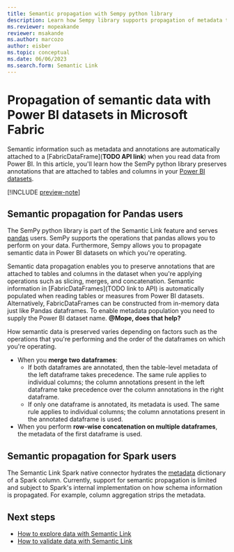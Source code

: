 ```yaml
---
title: Semantic propagation with Sempy python library
description: Learn how Sempy library supports propagation of metadata that is attached to Power BI datasets on which you're operating.
ms.reviewer: mopeakande
reviewer: msakande
ms.author: marcozo
author: eisber
ms.topic: conceptual
ms.date: 06/06/2023
ms.search.form: Semantic Link
---
```


# Propagation of semantic data with Power BI datasets in Microsoft Fabric

Semantic information such as metadata and annotations are automatically attached to a [FabricDataFrame](__TODO API link__) when you read data from Power BI. In this article, you'll learn how the SemPy python library preserves annotations that are attached to tables and columns in your [Power BI datasets](/power-bi/connect-data/service-datasets-understand).

[!INCLUDE [preview-note](../includes/preview-note.md)]

## Semantic propagation for Pandas users

The SemPy python library is part of the Semantic Link feature and serves [pandas](https://pandas.pydata.org/) users. SemPy supports the operations that pandas allows you to perform on your data. Furthermore, Sempy allows you to propagate semantic data in Power BI datasets on which you're operating.

Semantic data propagation enables you to preserve annotations that are attached to tables and columns in the dataset when you're applying operations such as slicing, merges, and concatenation.
Semantic information in [FabricDataFrames](TODO link to API) is automatically populated when reading tables or measures from Power BI datasets.
Alternatively, FabricDataFrames can be constructed from in-memory data just like Pandas dataframes.
To enable metadata population you need to supply the Power BI dataset name.
__@Mope, does that help?__

How semantic data is preserved varies depending on factors such as the operations that you're performing and the order of the dataframes on which you're operating.

- When you **merge two dataframes**:
    - If both dataframes are annotated, then the table-level metadata of the left dataframe takes precedence. The same rule applies to individual columns; the column annotations present in the left dataframe take precedence over the column annotations in the right dataframe.
    - If only one dataframe is annotated, its metadata is used. The same rule applies to individual columns; the column annotations present in the annotated dataframe is used.
- When you perform **row-wise concatenation on multiple dataframes**, the metadata of the first dataframe is used.


<!-- ### What happens when dataframes are stacked and unstacked?

Unstack operation in pandas is used to move a level of index from row to column. Just like its counterpart stack, it is a useful operation to reshape the datacube. Multi-level indexes on rows and columns in pandas can be visualized as the dimensions of a datacube. Each level of the index corresponds to one dimension, and the dataframe itself is just a projection of this higher-dimensional cube onto two dimensions, with some dimensions being projected to the rows, and some dimensions being projected to the columns. The "unstack" operation moves a level from the rows to columns, while the "stack" operation does the opposite. Both operations just change the shape of the dataframe, but neither changes the nature of the underlying datacube -->

## Semantic propagation for Spark users
The Semantic Link Spark native connector hydrates the [metadata](https://spark.apache.org/docs/3.3.2/api/python/reference/pyspark.sql/api/pyspark.sql.types.StructField.html#pyspark.sql.types.StructField) dictionary of a Spark column.
Currently, support for semantic propagation is limited and subject to Spark's internal implementation on how schema information is propagated. For example, column aggregation strips the metadata.

## Next steps
- [How to explore data with Semantic Link](semantic-link-explore-data.md)
- [How to validate data with Semantic Link](semantic-link-validate-data.md)